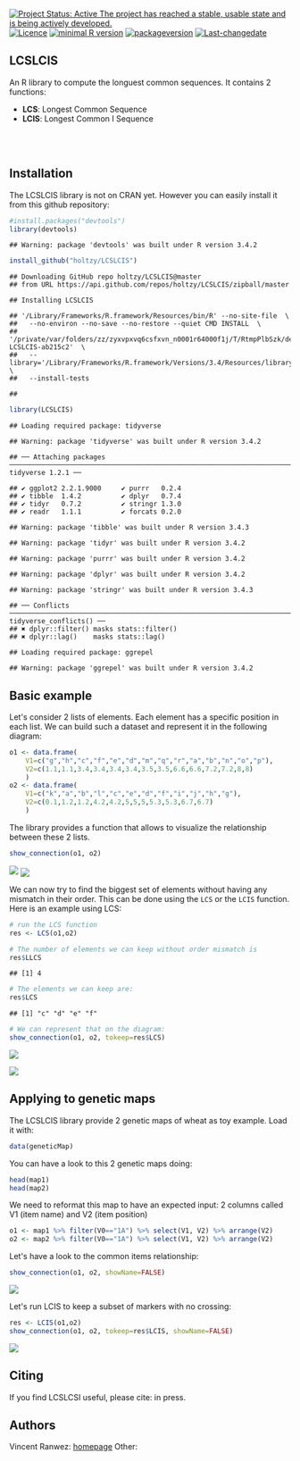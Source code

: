 [![Project Status: Active The project has reached a stable, usable state and is being actively developed.](http://www.repostatus.org/badges/latest/active.svg)](http://www.repostatus.org/#active) [![Licence](https://img.shields.io/badge/licence-GPL--3-blue.svg)](https://www.gnu.org/licenses/gpl-3.0.en.html)
[![minimal R version](https://img.shields.io/badge/R%3E%3D-3.2.4-6666ff.svg)](https://cran.r-project.org/) [![packageversion](https://img.shields.io/badge/Package%20version-0.1.0-orange.svg?style=flat-square)](commits/develop) [![Last-changedate](https://img.shields.io/badge/last%20change-2018--03--13-yellowgreen.svg)](/commits/master)

LCSLCIS
-------

An R library to compute the longuest common sequences. It contains 2 functions:

-   **LCS**: Longest Common Sequence
-   **LCIS**: Longest Common I Sequence

<br><br>

Installation
------------

The LCSLCIS library is not on CRAN yet. However you can easily install it from this github repository:

``` r
#install.packages("devtools")
library(devtools) 
```

    ## Warning: package 'devtools' was built under R version 3.4.2

``` r
install_github("holtzy/LCSLCIS")
```

    ## Downloading GitHub repo holtzy/LCSLCIS@master
    ## from URL https://api.github.com/repos/holtzy/LCSLCIS/zipball/master

    ## Installing LCSLCIS

    ## '/Library/Frameworks/R.framework/Resources/bin/R' --no-site-file  \
    ##   --no-environ --no-save --no-restore --quiet CMD INSTALL  \
    ##   '/private/var/folders/zz/zyxvpxvq6csfxvn_n0001r64000f1j/T/RtmpPlbSzk/devtools613f1bc0673a/holtzy-LCSLCIS-ab215c2'  \
    ##   --library='/Library/Frameworks/R.framework/Versions/3.4/Resources/library'  \
    ##   --install-tests

    ## 

``` r
library(LCSLCIS)
```

    ## Loading required package: tidyverse

    ## Warning: package 'tidyverse' was built under R version 3.4.2

    ## ── Attaching packages ──────────────────────────────────────────────────────────────────────────────────────────────────────────────────────────────────────────────────────────────────────────────── tidyverse 1.2.1 ──

    ## ✔ ggplot2 2.2.1.9000     ✔ purrr   0.2.4     
    ## ✔ tibble  1.4.2          ✔ dplyr   0.7.4     
    ## ✔ tidyr   0.7.2          ✔ stringr 1.3.0     
    ## ✔ readr   1.1.1          ✔ forcats 0.2.0

    ## Warning: package 'tibble' was built under R version 3.4.3

    ## Warning: package 'tidyr' was built under R version 3.4.2

    ## Warning: package 'purrr' was built under R version 3.4.2

    ## Warning: package 'dplyr' was built under R version 3.4.2

    ## Warning: package 'stringr' was built under R version 3.4.3

    ## ── Conflicts ─────────────────────────────────────────────────────────────────────────────────────────────────────────────────────────────────────────────────────────────────────────────────── tidyverse_conflicts() ──
    ## ✖ dplyr::filter() masks stats::filter()
    ## ✖ dplyr::lag()    masks stats::lag()

    ## Loading required package: ggrepel

    ## Warning: package 'ggrepel' was built under R version 3.4.2

Basic example
-------------

Let's consider 2 lists of elements. Each element has a specific position in each list. We can build such a dataset and represent it in the following diagram:

``` r
o1 <- data.frame( 
    V1=c("g","h","c","f","e","d","m","q","r","a","b","n","o","p"), 
    V2=c(1.1,1.1,3.4,3.4,3.4,3.4,3.5,3.5,6.6,6.6,7.2,7.2,8,8)
    )
o2 <- data.frame( 
    V1=c("k","a","b","l","c","e","d","f","i","j","h","g"), 
    V2=c(0.1,1.2,1.2,4.2,4.2,5,5,5,5.3,5.3,6.7,6.7)
    )
```

The library provides a function that allows to visualize the relationship between these 2 lists.

``` r
show_connection(o1, o2)
```

![](README_files/figure-markdown_github/unnamed-chunk-3-1.png) <img align="center" src="img/fig1.png">

We can now try to find the biggest set of elements without having any mismatch in their order. This can be done using the `LCS` or the `LCIS` function. Here is an example using LCS:

``` r
# run the LCS function
res <- LCS(o1,o2)

# The number of elements we can keep without order mismatch is 
res$LLCS
```

    ## [1] 4

``` r
# The elements we can keep are:
res$LCS
```

    ## [1] "c" "d" "e" "f"

``` r
# We can represent that on the diagram:
show_connection(o1, o2, tokeep=res$LCS)
```

![](README_files/figure-markdown_github/unnamed-chunk-4-1.png)

<img align="center" src="img/fig2.png">

Applying to genetic maps
------------------------

The LCSLCIS library provide 2 genetic maps of wheat as toy example. Load it with:

``` r
data(geneticMap)
```

You can have a look to this 2 genetic maps doing:

``` r
head(map1)
head(map2)
```

We need to reformat this map to have an expected input: 2 columns called V1 (item name) and V2 (item position)

``` r
o1 <- map1 %>% filter(V0=="1A") %>% select(V1, V2) %>% arrange(V2)
o2 <- map2 %>% filter(V0=="1A") %>% select(V1, V2) %>% arrange(V2)
```

Let's have a look to the common items relationship:

``` r
show_connection(o1, o2, showName=FALSE)
```

![](README_files/figure-markdown_github/unnamed-chunk-8-1.png)

Let's run LCIS to keep a subset of markers with no crossing:

``` r
res <- LCIS(o1,o2)
show_connection(o1, o2, tokeep=res$LCIS, showName=FALSE)
```

![](README_files/figure-markdown_github/unnamed-chunk-9-1.png)

Citing
------

If you find LCSLCSI useful, please cite:
in press.

Authors
-------

Vincent Ranwez: [homepage](https://sites.google.com/site/ranwez/) Other:
